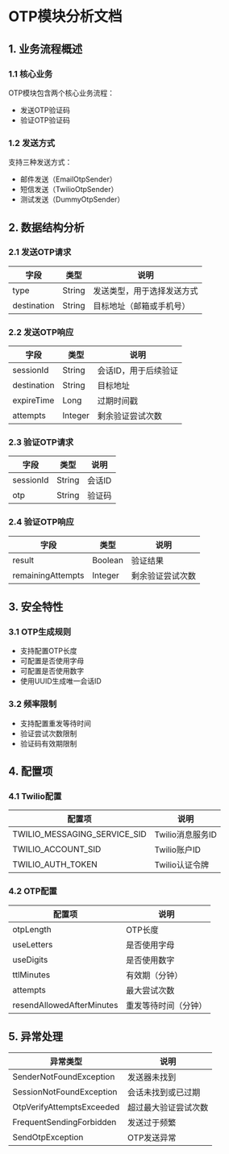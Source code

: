 # OTP模块分析文档

## 1. 业务流程概述

### 1.1 核心业务

OTP模块包含两个核心业务流程：
- 发送OTP验证码
- 验证OTP验证码

### 1.2 发送方式

支持三种发送方式：
- 邮件发送（EmailOtpSender）
- 短信发送（TwilioOtpSender）
- 测试发送（DummyOtpSender）

## 2. 数据结构分析

### 2.1 发送OTP请求

| 字段 | 类型 | 说明 |
|------|------|------|
| type | String | 发送类型，用于选择发送方式 |
| destination | String | 目标地址（邮箱或手机号） |

### 2.2 发送OTP响应

| 字段 | 类型 | 说明 |
|------|------|------|
| sessionId | String | 会话ID，用于后续验证 |
| destination | String | 目标地址 |
| expireTime | Long | 过期时间戳 |
| attempts | Integer | 剩余验证尝试次数 |

### 2.3 验证OTP请求

| 字段 | 类型 | 说明 |
|------|------|------|
| sessionId | String | 会话ID |
| otp | String | 验证码 |

### 2.4 验证OTP响应

| 字段 | 类型 | 说明 |
|------|------|------|
| result | Boolean | 验证结果 |
| remainingAttempts | Integer | 剩余验证尝试次数 |

## 3. 安全特性

### 3.1 OTP生成规则

- 支持配置OTP长度
- 可配置是否使用字母
- 可配置是否使用数字
- 使用UUID生成唯一会话ID

### 3.2 频率限制

- 支持配置重发等待时间
- 验证尝试次数限制
- 验证码有效期限制

## 4. 配置项

### 4.1 Twilio配置

| 配置项 | 说明 |
|--------|------|
| TWILIO_MESSAGING_SERVICE_SID | Twilio消息服务ID |
| TWILIO_ACCOUNT_SID | Twilio账户ID |
| TWILIO_AUTH_TOKEN | Twilio认证令牌 |

### 4.2 OTP配置

| 配置项 | 说明 |
|--------|------|
| otpLength | OTP长度 |
| useLetters | 是否使用字母 |
| useDigits | 是否使用数字 |
| ttlMinutes | 有效期（分钟） |
| attempts | 最大尝试次数 |
| resendAllowedAfterMinutes | 重发等待时间（分钟） |

## 5. 异常处理

| 异常类型 | 说明 |
|----------|------|
| SenderNotFoundException | 发送器未找到 |
| SessionNotFoundException | 会话未找到或已过期 |
| OtpVerifyAttemptsExceeded | 超过最大验证尝试次数 |
| FrequentSendingForbidden | 发送过于频繁 |
| SendOtpException | OTP发送异常 |